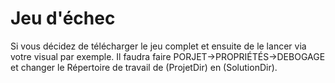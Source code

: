 # Jeu d'échec

Si vous décidez de télécharger le jeu complet et ensuite de le lancer via votre visual par exemple. Il faudra faire PORJET->PROPRIÉTÉS->DEBOGAGE et changer le Répertoire de travail de (ProjetDir) en (SolutionDir).
